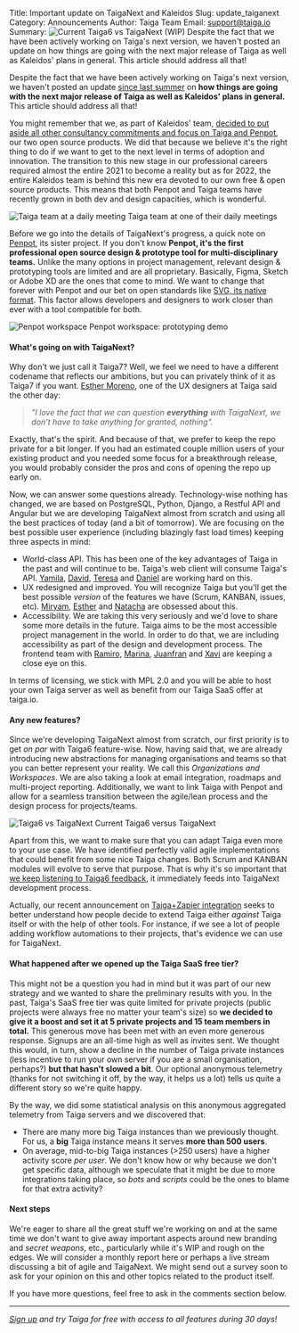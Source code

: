 Title: Important update on TaigaNext and Kaleidos
Slug: update_taiganext 
Category: Announcements
Author: Taiga Team
Email: support@taiga.io
Summary: ![Current Taiga6 vs TaigaNext (WIP)](/images/2022-01-26_update_taiganext/taiga6-taiganext.jpg) Despite the fact that we have been actively working on Taiga's next version, we haven't posted an update on how things are going with the next major release of Taiga as well as Kaleidos' plans in general. This article should address all that!


Despite the fact that we have been actively working on Taiga's next version, we haven't posted an update [since last summer](https://blog.taiga.io/announcing_taiganext.html) on **how things are going with the next major release of Taiga as well as Kaleidos' plans in general.** This article should address all that!

You might remember that we, as part of Kaleidos' team, [decided to put aside all other consultancy commitments and focus on Taiga and Penpot](https://blog.kaleidos.net/Taiga-and-Penpot-lead-our-new-chapter-at-Kaleidos/), our two open source products. We did that because we believe it's the right thing to do if we want to get to the next level in terms of adoption and innovation. The transition to this new stage in our professional careers required almost the entire 2021 to become a reality but as for 2022, the entire Kaleidos team is behind this new era devoted to our own free & open source products. This means that both Penpot and Taiga teams have recently grown in both dev and design capacities, which is wonderful.

![Taiga team at a daily meeting](/images/2022-01-26_update_taiganext/Taiga_team_daily.jpg)
Taiga team at one of their daily meetings 

Before we go into the details of TaigaNext's progress, a quick note on [Penpot](https://penpot.app), its sister project. If you don't know **Penpot, it's the first professional open source design & prototype tool for multi-disciplinary teams.** Unlike the many options in project management, relevant design & prototyping tools are limited and are all proprietary. Basically, Figma, Sketch or Adobe XD are the ones that come to mind. We want to change that forever with Penpot and our bet on open standards like [SVG, its native format](https://help.penpot.app/faqs/). This factor allows developers and designers to work closer than ever with a tool compatible for both.

![Penpot workspace](/images/2022-01-26_update_taiganext/Penpot_flows_demo.jpg)
Penpot workspace: prototyping demo 

#### What's going on with TaigaNext?

Why don't we just call it Taiga7? Well, we feel we need to have a different codename that reflects our ambitions, but you can privately think of it as Taiga7 if you want. [Esther Moreno](https://kaleidos.net/kaleiders/720B34), one of the UX designers at Taiga said the other day: 

>*"I love the fact that we can question **everything** with TaigaNext, we don't have to take anything for granted, nothing".* 

Exactly, that's the spirit. And because of that, we prefer to keep the repo private for a bit longer. If you had an estimated couple million users of your existing product and you needed some focus for a breakthrough release, you would probably consider the pros and cons of opening the repo up early on. 

Now, we can answer some questions already. Technology-wise nothing has changed, we are based on PostgreSQL, Python, Django, a Restful API and Angular but we are developing TaigaNext almost from scratch and using all the best practices of today (and a bit of tomorrow). We are focusing on the best possible user experience (including blazingly fast load times) keeping three aspects in mind:

- World-class API. This has been one of the key advantages of Taiga in the past and will continue to be. Taiga's web client will consume Taiga's API. [Yamila](https://kaleidos.net/kaleiders/D70A53), [David](https://kaleidos.net/kaleiders/FFF8E7), [Teresa](https://kaleidos.net/kaleiders/0F0F0F) and [Daniel](https://kaleidos.net/kaleiders/71A6D2) are working hard on this.
- UX redesigned and improved. You will recognize Taiga but you'll get the best possible *version* of the features we have (Scrum, KANBAN, issues, etc). [Miryam](https://kaleidos.net/kaleiders/32BDA0), [Esther](https://kaleidos.net/kaleiders/720B34) and [Natacha](https://kaleidos.net/kaleiders/492858) are obsessed about this.
- Accessibility. We are taking this very seriously and we'd love to share some more details in the future. Taiga aims to be the most accessible project management in the world. In order to do that, we are including accessibility as part of the design and development process. The frontend team with [Ramiro](https://kaleidos.net/kaleiders/E32841), [Marina](https://kaleidos.net/kaleiders/FF8A80), [Juanfran](https://kaleidos.net/kaleiders/40826D) and [Xavi](https://kaleidos.net/kaleiders/CC0000) are keeping a close eye on this.

In terms of licensing, we stick with MPL 2.0 and you will be able to host your own Taiga server as well as benefit from our Taiga SaaS offer at taiga.io.

#### Any new features?

Since we're developing TaigaNext almost from scratch, our first priority is to get *on par* with Taiga6 feature-wise. Now, having said that, we are already introducing new abstractions for managing organisations and teams so that you can better represent your reality. We call this *Organizations and Workspaces*. We are also taking a look at email integration, roadmaps and multi-project reporting. Additionally, we want to link Taiga with Penpot and allow for a seamless transition between the agile/lean process and the design process for projects/teams.

![Taiga6 vs TaigaNext](/images/2022-01-26_update_taiganext/taiga6-taiganext.jpg)
Current Taiga6 versus TaigaNext

Apart from this, we want to make sure that you can adapt Taiga even more to your use case. We have identified perfectly valid agile implementations that could benefit from some nice Taiga changes. Both Scrum and KANBAN modules will evolve to serve that purpose. That is why it's so important that [we keep listening to Taiga6 feedback](https://resources.taiga.io/extend/how-can-i-contribute/), it immediately feeds into TaigaNext development process.

Actually, our recent announcement on [Taiga+Zapier integration](https://resources.taiga.io/extend/zapier/) seeks to better understand how people decide to extend Taiga either *against* Taiga itself or with the help of other tools. For instance, if we see a lot of people adding workflow automations to their projects, that's evidence we can use for TaigaNext.

#### What happened after we opened up the Taiga SaaS free tier?

This might not be a question you had in mind but it was part of our new strategy and we wanted to share the preliminary results with you. In the past, Taiga's SaaS free tier was quite limited for private projects (public projects were always free no matter your team's size) so **we decided to give it a boost and set it at 5 private projects and 15 team members in total.** This generous move has been met with an even more generous response. Signups are an all-time high as well as invites sent. We thought this would, in turn, show a decline in the number of Taiga private instances (less incentive to run your own server if you are a small organisation, perhaps?) **but that hasn't slowed a bit**. Our optional anonymous telemetry (thanks for not switching it off, by the way, it helps us a lot) tells us quite a different story so we're quite happy.

By the way, we did some statistical analysis on this anonymous aggregated telemetry from Taiga servers and we discovered that:

- There are many more big Taiga instances than we previously thought. For us, a **big** Taiga instance means it serves **more than 500 users**.
- On average, mid-to-big Taiga instances (>250 users) have a higher activity score *per user*. We don't know how or why because we don't get specific data, although we speculate that it might be due to more integrations taking place, so *bots* and *scripts* could be the ones to blame for that extra activity?

#### Next steps

We're eager to share all the great stuff we're working on and at the same time we don't want to give away important aspects around new branding and *secret weapons*, etc., particularly while it's WIP and rough on the edges. We will consider a monthly report here or perhaps a live stream discussing a bit of agile and TaigaNext. We might send out a survey soon to ask for your opinion on this and other topics related to the product itself.

If you have more questions, feel free to ask in the comments section below. 

---

*[Sign up](https://www.taiga.io/trialsignup?hash=d95e930f99866fac03e5555f9634588e&landing_source=homepage&IP=77.229.149.140&_landing_hash=b192ae461649b7e7d078&_landing_version=nO0qRtWrDpRLjjIqj.9ZM9KYScWUZ2GS) and try Taiga for free with access to all features during 30 days!*